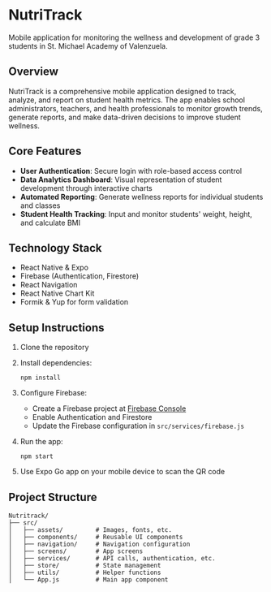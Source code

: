 # NutriTrack

Mobile application for monitoring the wellness and development of grade 3 students in St. Michael Academy of Valenzuela.

## Overview

NutriTrack is a comprehensive mobile application designed to track, analyze, and report on student health metrics. The app enables school administrators, teachers, and health professionals to monitor growth trends, generate reports, and make data-driven decisions to improve student wellness.

## Core Features

- **User Authentication**: Secure login with role-based access control
- **Data Analytics Dashboard**: Visual representation of student development through interactive charts
- **Automated Reporting**: Generate wellness reports for individual students and classes
- **Student Health Tracking**: Input and monitor students' weight, height, and calculate BMI

## Technology Stack

- React Native & Expo
- Firebase (Authentication, Firestore)
- React Navigation
- React Native Chart Kit
- Formik & Yup for form validation

## Setup Instructions

1. Clone the repository
2. Install dependencies:
   ```
   npm install
   ```
3. Configure Firebase:

   - Create a Firebase project at [Firebase Console](https://console.firebase.google.com/)
   - Enable Authentication and Firestore
   - Update the Firebase configuration in `src/services/firebase.js`

4. Run the app:
   ```
   npm start
   ```
5. Use Expo Go app on your mobile device to scan the QR code

## Project Structure

```
Nutritrack/
├── src/
│   ├── assets/         # Images, fonts, etc.
│   ├── components/     # Reusable UI components
│   ├── navigation/     # Navigation configuration
│   ├── screens/        # App screens
│   ├── services/       # API calls, authentication, etc.
│   ├── store/          # State management
│   ├── utils/          # Helper functions
│   └── App.js          # Main app component
```

